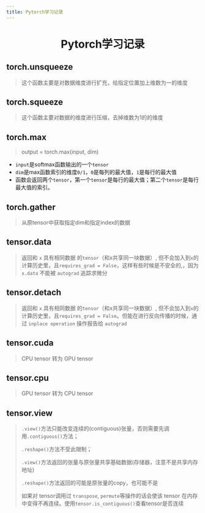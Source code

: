 ```yaml
---
title: Pytorch学习记录
---
```


<h1 align="center" id="index">Pytorch学习记录</h1>

## torch.unsqueeze

> 这个函数主要是对数据维度进行扩充，给指定位置加上维数为一的维度

## torch.squeeze

> 这个函数主要对数据的维度进行压缩，去掉维数为1的的维度

## torch.max

> output = torch.max(input, dim)

- `input`是softmax函数输出的一个`tensor`
- `dim`是max函数索引的维度`0/1`，`0`是每列的最大值，`1`是每行的最大值
- 函数会返回两个`tensor`，第一个`tensor`是每行的最大值；第二个`tensor`是每行最大值的索引。

## torch.gather

> 从原tensor中获取指定dim和指定index的数据

## tensor.data

> 返回和 `x` 具有相同数据 的`tensor`（和x共享同一块数据）, 但不会加入到`x`的计算历史里，且`requires_grad = False`，这样有些时候是不安全的,，因为 `x.data` 不能被 `autograd` 追踪求微分

## tensor.detach

> 返回和 `x` 具有相同数据 的`tensor`（和x共享同一块数据）, 但不会加入到`x`的计算历史里，且`requires_grad = False`。但能在进行反向传播的时候，通过 `inplace operation` 操作报告给 `autograd` 

## tensor.cuda

> CPU tensor 转为 GPU tensor

## tensor.cpu

> GPU tensor 转为 CPU tensor

## tensor.view

> `.view()`方法只能改变连续的(contiguous)张量，否则需要先调用`.contiguous()`方法；
>
> `.reshape()`方法不受此限制；
>
> `.view()`方法返回的张量与原张量共享基础数据(存储器，注意不是共享内存地址)
>
> `.reshape()`方法返回的可能是原张量的copy，也可能不是
>
> 如果对 tensor调用过 `transpose`, `permute`等操作的话会使该 tensor 在内存中变得不再连续。使用`tensor.is_contiguous()`查看tensor是否连续